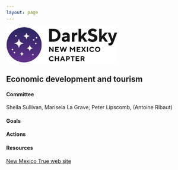 ```yaml
---
layout: page
---
```


![logo](../logo.png)

## Economic development and tourism

#### Committee

Sheila Sullivan, Marisela La Grave, Peter Lipscomb, (Antoine Ribaut)

#### Goals 

#### Actions 

#### Resources

[New Mexico True web site](https://www.newmexico.org/darkskies/)

